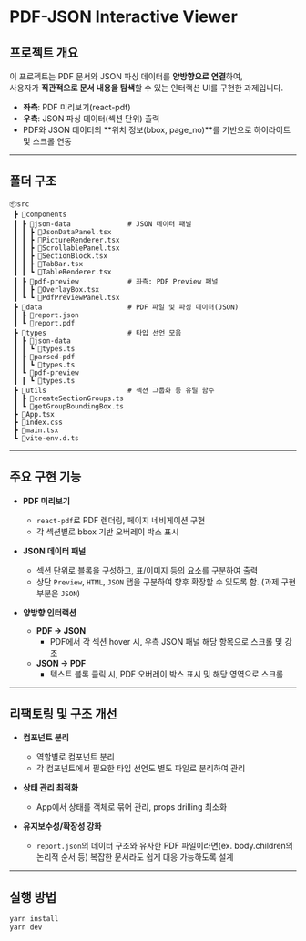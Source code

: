 # PDF-JSON Interactive Viewer

## 프로젝트 개요

이 프로젝트는 PDF 문서와 JSON 파싱 데이터를 **양방향으로 연결**하여,  
사용자가 **직관적으로 문서 내용을 탐색**할 수 있는 인터랙션 UI를 구현한 과제입니다.

- **좌측**: PDF 미리보기(react-pdf)
- **우측**: JSON 파싱 데이터(섹션 단위) 출력
- PDF와 JSON 데이터의 **위치 정보(bbox, page_no)**를 기반으로 하이라이트 및 스크롤 연동

---

## 폴더 구조

```
📦src
 ┣ 📂components
 ┃ ┣ 📂json-data              # JSON 데이터 패널
 ┃ ┃ ┣ 📜JsonDataPanel.tsx
 ┃ ┃ ┣ 📜PictureRenderer.tsx
 ┃ ┃ ┣ 📜ScrollablePanel.tsx
 ┃ ┃ ┣ 📜SectionBlock.tsx
 ┃ ┃ ┣ 📜TabBar.tsx
 ┃ ┃ ┗ 📜TableRenderer.tsx
 ┃ ┣ 📂pdf-preview            # 좌측: PDF Preview 패널
 ┃ ┃ ┣ 📜OverlayBox.tsx
 ┃ ┗ ┗ 📜PdfPreviewPanel.tsx
 ┣ 📂data                     # PDF 파일 및 파싱 데이터(JSON)
 ┃ ┣ 📜report.json
 ┃ ┗ 📜report.pdf
 ┣ 📂types                    # 타입 선언 모음
 ┃ ┣ 📂json-data
 ┃ ┃ ┗ 📜types.ts
 ┃ ┣ 📂parsed-pdf
 ┃ ┃ ┗ 📜types.ts
 ┃ ┗ 📂pdf-preview
 ┃ ┃ ┗ 📜types.ts
 ┣ 📂utils                    # 섹션 그룹화 등 유틸 함수
 ┃ ┣ 📜createSectionGroups.ts
 ┃ ┗ 📜getGroupBoundingBox.ts
 ┣ 📜App.tsx
 ┣ 📜index.css
 ┣ 📜main.tsx
 ┗ 📜vite-env.d.ts
```

---

## 주요 구현 기능

- **PDF 미리보기**

  - `react-pdf`로 PDF 렌더링, 페이지 네비게이션 구현
  - 각 섹션별로 bbox 기반 오버레이 박스 표시

- **JSON 데이터 패널**

  - 섹션 단위로 블록을 구성하고, 표/이미지 등의 요소를 구분하여 출력
  - 상단 `Preview`, `HTML`, `JSON` 탭을 구분하여 향후 확장할 수 있도록 함. (과제 구현 부분은 `JSON`)

- **양방향 인터랙션**

  - **PDF → JSON**
    - PDF에서 각 섹션 hover 시, 우측 JSON 패널 해당 항목으로 스크롤 및 강조
  - **JSON → PDF**
    - 텍스트 블록 클릭 시, PDF 오버레이 박스 표시 및 해당 영역으로 스크롤

---

## 리팩토링 및 구조 개선

- **컴포넌트 분리**

  - 역할별로 컴포넌트 분리
  - 각 컴포넌트에서 필요한 타입 선언도 별도 파일로 분리하여 관리

- **상태 관리 최적화**

  - App에서 상태를 객체로 묶어 관리, props drilling 최소화

- **유지보수성/확장성 강화**
  - `report.json`의 데이터 구조와 유사한 PDF 파일이라면(ex. body.children의 논리적 순서 등) 복잡한 문서라도 쉽게 대응 가능하도록 설계

---

## 실행 방법

```bash
yarn install
yarn dev
```
